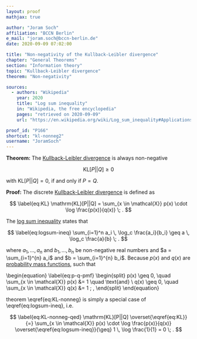 ```yaml
---
layout: proof
mathjax: true

author: "Joram Soch"
affiliation: "BCCN Berlin"
e_mail: "joram.soch@bccn-berlin.de"
date: 2020-09-09 07:02:00

title: "Non-negativity of the Kullback-Leibler divergence"
chapter: "General Theorems"
section: "Information theory"
topic: "Kullback-Leibler divergence"
theorem: "Non-negativity"

sources:
  - authors: "Wikipedia"
    year: 2020
    title: "Log sum inequality"
    in: "Wikipedia, the free encyclopedia"
    pages: "retrieved on 2020-09-09"
    url: "https://en.wikipedia.org/wiki/Log_sum_inequality#Applications"

proof_id: "P166"
shortcut: "kl-nonneg2"
username: "JoramSoch"
---
```



**Theorem:** The [Kullback-Leibler divergence](/D/kl) is always non-negative

$$ \label{eq:KL-nonneg}
\mathrm{KL}[P||Q] \geq 0
$$

with $\mathrm{KL}[P \vert \vert Q] = 0$, if and only if $P = Q$.


**Proof:** The discrete [Kullback-Leibler divergence](/D/kl) is defined as

$$ \label{eq:KL}
\mathrm{KL}[P||Q] = \sum_{x \in \mathcal{X}} p(x) \cdot \log \frac{p(x)}{q(x)} \; .
$$

The [log sum inequality](/P/logsum-ineq) states that

$$ \label{eq:logsum-ineq}
\sum_{i=1}^n a_i \, \log_c \frac{a_i}{b_i} \geq a \, \log_c \frac{a}{b} \; .
$$

where $a_1, \ldots, a_n$ and $b_1, \ldots, b_n$ be non-negative real numbers and $a = \sum_{i=1}^{n} a_i$ and $b = \sum_{i=1}^{n} b_i$. Because $p(x)$ and $q(x)$ are [probability mass functions](/D/pmf), such that

\begin{equation} \label{eq:p-q-pmf}
\begin{split}
p(x) \geq 0, \quad \sum_{x \in \mathcal{X}} p(x) &= 1 \quad \text{and} \\
q(x) \geq 0, \quad \sum_{x \in \mathcal{X}} q(x) &= 1 \; ,
\end{split}
\end{equation}

theorem \eqref{eq:KL-nonneg} is simply a special case of \eqref{eq:logsum-ineq}, i.e.

$$ \label{eq:KL-nonneg-qed}
\mathrm{KL}[P||Q] \overset{\eqref{eq:KL}}{=} \sum_{x \in \mathcal{X}} p(x) \cdot \log \frac{p(x)}{q(x)} \overset{\eqref{eq:logsum-ineq}}{\geq} 1 \, \log \frac{1}{1} = 0 \; .
$$